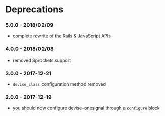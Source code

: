 # Deprecations

### 5.0.0 - 2018/02/09

* complete rewrite of the Rails & JavaScript APIs

### 4.0.0 - 2018/02/08

* removed Sprockets support

### 3.0.0 - 2017-12-21

* `devise_class` configuration method removed

### 2.0.0 - 2017-12-19

* you should now configure devise-onesignal through a `configure` block
